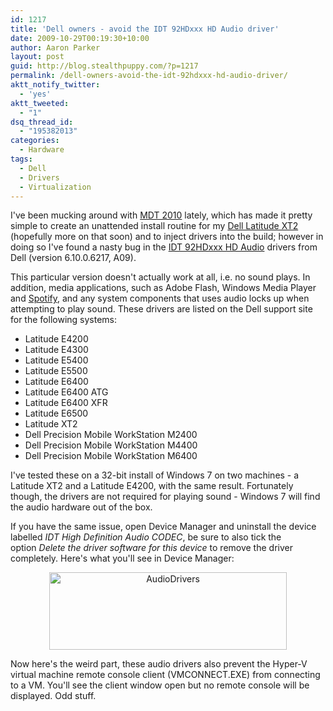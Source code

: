 ```yaml
---
id: 1217
title: 'Dell owners - avoid the IDT 92HDxxx HD Audio driver'
date: 2009-10-29T00:19:30+10:00
author: Aaron Parker
layout: post
guid: http://blog.stealthpuppy.com/?p=1217
permalink: /dell-owners-avoid-the-idt-92hdxxx-hd-audio-driver/
aktt_notify_twitter:
  - 'yes'
aktt_tweeted:
  - "1"
dsq_thread_id:
  - "195382013"
categories:
  - Hardware
tags:
  - Dell
  - Drivers
  - Virtualization
---
```

I've been mucking around with [MDT 2010](http://technet.microsoft.com/en-us/solutionaccelerators/dd407791.aspx) lately, which has made it pretty simple to create an unattended install routine for my [Dell Latitude XT2](https://stealthpuppy.com/hardware/windows-7-on-a-dell-latitiude-xt2) (hopefully more on that soon) and to inject drivers into the build; however in doing so I've found a nasty bug in the [IDT 92HDxxx HD Audio](http://support.euro.dell.com/support/downloads/download.aspx?c=uk&cs=ukbsdt1&l=en&s=bsd&releaseid=R230211&SystemID=lat_xt2&servicetag=64HW94J&os=W732&osl=en&deviceid=16105&devlib=0&typecnt=0&vercnt=2&catid=-1&impid=-1&formatcnt=1&libid=3&typeid=-1&dateid=-1&formatid=-1&fileid=330934) drivers from Dell (version 6.10.0.6217, A09).

This particular version doesn't actually work at all, i.e. no sound plays. In addition, media applications, such as Adobe Flash, Windows Media Player and [Spotify](http://spotify.com/), and any system components that uses audio locks up when attempting to play sound. These drivers are listed on the Dell support site for the following systems:

<div id="_mcePaste" style="position: absolute; left: -10000px; top: 0px; width: 1px; height: 1px; overflow-x: hidden; overflow-y: hidden;">
  Latitude E4200
</div>

<div id="_mcePaste" style="position: absolute; left: -10000px; top: 0px; width: 1px; height: 1px; overflow-x: hidden; overflow-y: hidden;">
  Latitude E4300
</div>

<div id="_mcePaste" style="position: absolute; left: -10000px; top: 0px; width: 1px; height: 1px; overflow-x: hidden; overflow-y: hidden;">
  Latitude E5400
</div>

<div id="_mcePaste" style="position: absolute; left: -10000px; top: 0px; width: 1px; height: 1px; overflow-x: hidden; overflow-y: hidden;">
  Latitude E5500
</div>

<div id="_mcePaste" style="position: absolute; left: -10000px; top: 0px; width: 1px; height: 1px; overflow-x: hidden; overflow-y: hidden;">
  Latitude E6400
</div>

<div id="_mcePaste" style="position: absolute; left: -10000px; top: 0px; width: 1px; height: 1px; overflow-x: hidden; overflow-y: hidden;">
  Latitude E6400 ATG
</div>

<div id="_mcePaste" style="position: absolute; left: -10000px; top: 0px; width: 1px; height: 1px; overflow-x: hidden; overflow-y: hidden;">
  Latitude E6400 XFR
</div>

<div id="_mcePaste" style="position: absolute; left: -10000px; top: 0px; width: 1px; height: 1px; overflow-x: hidden; overflow-y: hidden;">
  Latitude E6500
</div>

<div id="_mcePaste" style="position: absolute; left: -10000px; top: 0px; width: 1px; height: 1px; overflow-x: hidden; overflow-y: hidden;">
  Latitude XT2
</div>

<div id="_mcePaste" style="position: absolute; left: -10000px; top: 0px; width: 1px; height: 1px; overflow-x: hidden; overflow-y: hidden;">
  Dell Precision Mobile WorkStation M2400
</div>

<div id="_mcePaste" style="position: absolute; left: -10000px; top: 0px; width: 1px; height: 1px; overflow-x: hidden; overflow-y: hidden;">
  Dell Precision Mobile WorkStation M4400
</div>

<div id="_mcePaste" style="position: absolute; left: -10000px; top: 0px; width: 1px; height: 1px; overflow-x: hidden; overflow-y: hidden;">
  Dell Precision Mobile WorkStation M6400
</div>

  * Latitude E4200
  * Latitude E4300
  * Latitude E5400
  * Latitude E5500
  * Latitude E6400
  * Latitude E6400 ATG
  * Latitude E6400 XFR
  * Latitude E6500
  * Latitude XT2
  * Dell Precision Mobile WorkStation M2400
  * Dell Precision Mobile WorkStation M4400
  * Dell Precision Mobile WorkStation M6400

I've tested these on a 32-bit install of Windows 7 on two machines - a Latitude XT2 and a Latitude E4200, with the same result. Fortunately though, the drivers are not required for playing sound - Windows 7 will find the audio hardware out of the box.

If you have the same issue, open Device Manager and uninstall the device labelled _IDT High Definition Audio CODEC_, be sure to also tick the option _Delete the driver software for this device_ to remove the driver completely. Here's what you'll see in Device Manager:

<p style="text-align: center;">
  <img class="size-full wp-image-1218  aligncenter" title="AudioDrivers" src="https://stealthpuppy.com/wp-content/uploads/2009/10/AudioDrivers.png" alt="AudioDrivers" width="380" height="124" srcset="https://stealthpuppy.com/wp-content/uploads/2009/10/AudioDrivers.png 380w, https://stealthpuppy.com/wp-content/uploads/2009/10/AudioDrivers-150x48.png 150w, https://stealthpuppy.com/wp-content/uploads/2009/10/AudioDrivers-300x97.png 300w" sizes="(max-width: 380px) 100vw, 380px" />
</p>

Now here's the weird part, these audio drivers also prevent the Hyper-V virtual machine remote console client (VMCONNECT.EXE) from connecting to a VM. You'll see the client window open but no remote console will be displayed. Odd stuff.